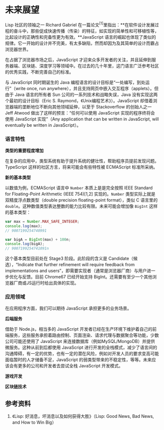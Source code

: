 # 未来展望

Lisp 社区的领袖之一 Richard Gabriel 在一篇论文<sup>[1]</sup>里指出：**在软件设计发展过程的奋斗中，那些促成快速传播（传染）的特征，如实现的简单性和可移植性等，比起设计的正确性和完备性更为有效。**JavaScript 语言的崛起也体现了类似的规律。它一开始的设计并不完美，有太多缺陷，然而却因为及其简单的设计而霸占浏览器世界。

在占据了浏览器市场之后，JavaScript 才迎来众多开发者的关注，并且延伸到服务器端、区块链、深度学习等领域中。在过去的几十年里，这门语言广泛参考社区的优秀实践，不断完善自己的标准。

与 JavaScript 同时期诞生的 Java 编程语言的设计目标是“一处编写，到处运行”（write once, run anywhere），并且支持网页中嵌入交互程序（applets）。但由于 Java 语言的所有者 Sun 公司的一系列技术和战略失误，Java 没有实现这两个最初的设计目标（Eric S. Raymond，《Unix编程艺术》）。JavaScript 却借着浏览器端的垄断地位不断向其他领域延伸，以至于 Stackoverflow 的创始人之一 Jeff Atwood 做出了这样的预言：“任何可以使用 JavaScript 实现的程序终将会使用 JavaScript 实现”（Any application that can be written in JavaScript, will eventually be written in JavaScript）。

### 语言特性

**类型的重要程度增加**

在复杂的应用中，类型系统有助于提升系统的健壮性，帮助程序员提前发现问题。TypeScript 这样的社区方言，将来可能会有些特性被 ECMAScript 标准所采纳。

**新的基本类型**

以数值为例，ECMAScript 语言中 `Number` 本质上是是完全按照 IEEE Standard for Floating-Point Arithmetic (IEEE 754)[1,2] 实现的。`Number` 类型实际上就是双精度浮点数类型（double precision floating-point format），类似 C 语言里的 `double`。这种数值类型表达整数的能力比较有限。未来可能会增加像 `BigInt` 这样的基本类型：

```javascript
var max = Number.MAX_SAFE_INTEGER;
console.log(max);
// 9007199254740991

var bigA = BigInt(max) + 100n;
console.log(bigA);
// 9007199254741091n
```

这个基本类型目前处在 Stage3 阶段。此阶段的含义是 Candidate（候选），“Indicate that further refinement will require feedback from implementations and users”，即需要实现者（通常是浏览器厂商）与用户进一步优化与反馈。目前 Chrome67 已经开始支持 BigInt。还需要有至少一个其他浏览器厂商或JS运行时给出具体的实现。

### 应用领域

在应用程序方面，我们可以期待 JavaScript 承担更多的业务场景。

**后端服务**

借助于 Node.js，相当多的 JavaScript 开发者已经在生产环境下维护着自己的前端服务，这些服务承担着路由控制、页面渲染、请求代理与数据聚合等功能，少数公司可能还使用了 JavaScript 来连接数据库（例如MySQL/MongoDB）并提供微服务。这种从前到后都使用 JavaScript 进行开发的全栈模式，减少了语言间的沟通障碍，有一定的优势，也有一定的潜在风险，例如对开发人员的要求变高可能面临暂时的人才储备不足，JavaScript 的弱类型带来的不稳定性，等等。未来应该会有更多的公司和开发者去尝试全栈 JavaScript 开发模式。

**游戏开发**

**区块链技术**

## 参考资料

1. 《Lisp: 好消息，坏消息以及如何获得大胜》（Lisp: Good News, Bad News, and How to Win Big）
